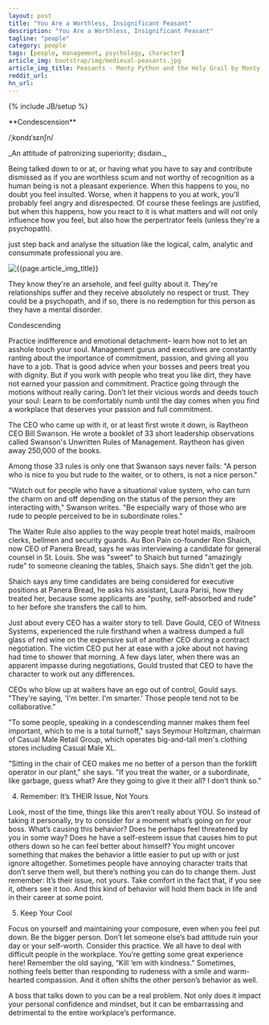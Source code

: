 ```yaml
---
layout: post
title: "You Are a Worthless, Insignificant Peasant"
description: "You Are a Worthless, Insignificant Peasant"
tagline: "people"
category: people
tags: [people, management, psychology, character]
article_img: bootstrap/img/medieval-peasants.jpg
article_img_title: Peasants - Monty Python and the Holy Grail by Monty Python
reddit_url:
hn_url:
---
```

{% include JB/setup %}
<div class="intro">
<div class="intro-txt">
<span markdown="span">
**Condescension**
</span>

/ˌkɒndɪˈsɛnʃn/

<p>
<span markdown="span">_An attitude of patronizing superiority; disdain._</span>
</p>
<p>
Being talked down to or at, or having what you have to say and contribute dismissed as if you are worthless scum and not worthy of recognition as a human being is not a pleasant experience. When this happens to you, no doubt you feel insulted. Worse, when it happens to you at work, you'll probably feel angry and disrespected. Of course these feelings are justified, but when this happens, how you react to it is what matters and will not only influence how you feel, but also how the perpertrator feels (unless they're a psychopath).



just step back and analyse the situation like the logical, calm, analytic and consummate professional you are.
</p>

</div>
<div class="intro-img-border">
<div class="intro-img-bevel">
<div class="intro-img">
<img class="article-image" title="{{page.article_img_title}}" src="{{ASSET_PATH}}/{{page.article_img}}"/>
</div>
</div>
</div>
</div>





They know they're an arsehole, and feel guilty about it. They're relationships suffer and they receive absolutely no respect or trust. They could be a psychopath, and if so, there is no redemption for this person as they have a mental disorder.


Condescending


Practice indifference and emotional detachment– learn how not to let an asshole touch your soul.  Management gurus and executives are constantly ranting about the importance of commitment, passion, and giving all you have to a job. That is good advice when your bosses and peers treat you with dignity. But if you work with people who treat you like dirt, they have not earned your passion and commitment. Practice going through the motions without really caring. Don’t let their vicious words and deeds touch your soul: Learn to be comfortably numb until the day comes when you find a workplace that deserves your passion and full commitment.

The CEO who came up with it, or at least first wrote it down, is Raytheon CEO Bill Swanson. He wrote a booklet of 33 short leadership observations called Swanson's Unwritten Rules of Management. Raytheon has given away 250,000 of the books.

Among those 33 rules is only one that Swanson says never fails: "A person who is nice to you but rude to the waiter, or to others, is not a nice person."


"Watch out for people who have a situational value system, who can turn the charm on and off depending on the status of the person they are interacting with," Swanson writes. "Be especially wary of those who are rude to people perceived to be in subordinate roles."

The Waiter Rule also applies to the way people treat hotel maids, mailroom clerks, bellmen and security guards. Au Bon Pain co-founder Ron Shaich, now CEO of Panera Bread, says he was interviewing a candidate for general counsel in St. Louis. She was "sweet" to Shaich but turned "amazingly rude" to someone cleaning the tables, Shaich says. She didn't get the job.

Shaich says any time candidates are being considered for executive positions at Panera Bread, he asks his assistant, Laura Parisi, how they treated her, because some applicants are "pushy, self-absorbed and rude" to her before she transfers the call to him.

Just about every CEO has a waiter story to tell. Dave Gould, CEO of Witness Systems, experienced the rule firsthand when a waitress dumped a full glass of red wine on the expensive suit of another CEO during a contract negotiation. The victim CEO put her at ease with a joke about not having had time to shower that morning. A few days later, when there was an apparent impasse during negotiations, Gould trusted that CEO to have the character to work out any differences.

CEOs who blow up at waiters have an ego out of control, Gould says. "They're saying, 'I'm better. I'm smarter.' Those people tend not to be collaborative."

"To some people, speaking in a condescending manner makes them feel important, which to me is a total turnoff," says Seymour Holtzman, chairman of Casual Male Retail Group, which operates big-and-tall men's clothing stores including Casual Male XL.


"Sitting in the chair of CEO makes me no better of a person than the forklift operator in our plant," she says. "If you treat the waiter, or a subordinate, like garbage, guess what? Are they going to give it their all? I don't think so."



4. Remember: It’s THEIR Issue, Not Yours

Look, most of the time, things like this aren’t really about YOU. So instead of taking it personally, try to consider for a moment what’s going on for your boss. What’s causing this behavior? Does he perhaps feel threatened by you in some way? Does he have a self-esteem issue that causes him to put others down so he can feel better about himself? You might uncover something that makes the behavior a little easier to put up with or just ignore altogether. Sometimes people have annoying character traits that don’t serve them well, but there’s nothing you can do to change them. Just remember: It’s their issue, not yours. Take comfort in the fact that, if you see it, others see it too. And this kind of behavior will hold them back in life and in their career at some point.

5. Keep Your Cool

Focus on yourself and maintaining your composure, even when you feel put down. Be the bigger person. Don’t let someone else’s bad attitude ruin your day or your self-worth. Consider this practice. We all have to deal with difficult people in the workplace. You’re getting some great experience here! Remember the old saying, “Kill ‘em with kindness.” Sometimes, nothing feels better than responding to rudeness with a smile and warm-hearted compassion. And it often shifts the other person’s behavior as well.


A boss that talks down to you can be a real problem. Not only does it impact your personal confidence and mindset, but it can be embarrassing and detrimental to the entire workplace’s performance. 